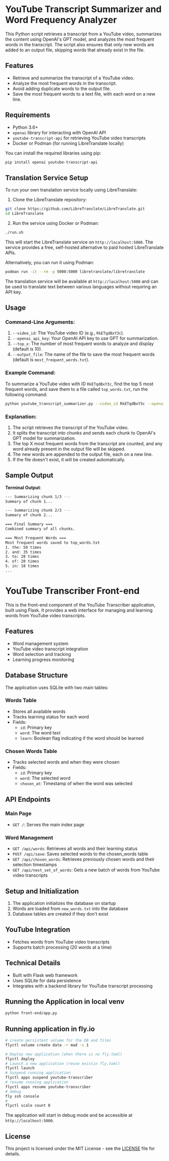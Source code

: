 # YouTube Transcript Summarizer and Word Frequency Analyzer

This Python script retrieves a transcript from a YouTube video, summarizes the content using OpenAI's GPT model, and analyzes the most frequent words in the transcript. The script also ensures that only new words are added to an output file, skipping words that already exist in the file.

## Features
- Retrieve and summarize the transcript of a YouTube video.
- Analyze the most frequent words in the transcript.
- Avoid adding duplicate words to the output file.
- Save the most frequent words to a text file, with each word on a new line.

## Requirements
- Python 3.6+
- `openai` library for interacting with OpenAI API
- `youtube-transcript-api` for retrieving YouTube video transcripts
- Docker or Podman (for running LibreTranslate locally)

You can install the required libraries using pip:

```bash
pip install openai youtube-transcript-api
```

## Translation Service Setup

To run your own translation service locally using LibreTranslate:

1. Clone the LibreTranslate repository:
```bash
git clone https://github.com/LibreTranslate/LibreTranslate.git
cd LibreTranslate
```

2. Run the service using Docker or Podman:
```bash
./run.sh
```

This will start the LibreTranslate service on `http://localhost:5000`. The service provides a free, self-hosted alternative to paid hosted LibreTranslate APIs.

Alternatively, you can run it using Podman:
```bash
podman run -it --rm -p 5000:5000 libretranslate/libretranslate
```

The translation service will be available at `http://localhost:5000` and can be used to translate text between various languages without requiring an API key.

## Usage

### Command-Line Arguments:
1. `--video_id`: The YouTube video ID (e.g., `RkETqdBxY3c`).
2. `--openai_api_key`: Your OpenAI API key to use GPT for summarization.
3. `--top_x`: The number of most frequent words to analyze and display (default is 10).
4. `--output_file`: The name of the file to save the most frequent words (default is `most_frequent_words.txt`).

### Example Command:
To summarize a YouTube video with ID `RkETqdBxY3c`, find the top 5 most frequent words, and save them to a file called `top_words.txt`, run the following command:

```bash
python youtube_transcript_summarizer.py --video_id RkETqdBxY3c --openai_api_key your-openai-api-key --top_x 5 --output_file top_words.txt
```

### Explanation:
1. The script retrieves the transcript of the YouTube video.
2. It splits the transcript into chunks and sends each chunk to OpenAI's GPT model for summarization.
3. The top X most frequent words from the transcript are counted, and any word already present in the output file will be skipped.
4. The new words are appended to the output file, each on a new line.
5. If the file doesn't exist, it will be created automatically.

## Sample Output

**Terminal Output**:

```bash
--- Summarizing chunk 1/3 ---
Summary of chunk 1...

--- Summarizing chunk 2/3 ---
Summary of chunk 2...

=== Final Summary ===
Combined summary of all chunks.

=== Most Frequent Words ===
Most frequent words saved to top_words.txt
1. the: 50 times
2. and: 35 times
3. to: 28 times
4. of: 20 times
5. in: 18 times
...
```


# YouTube Transcriber Front-end

This is the front-end component of the YouTube Transcriber application, built using Flask. It provides a web interface for managing and learning words from YouTube video transcripts.

## Features

- Word management system
- YouTube video transcript integration
- Word selection and tracking
- Learning progress monitoring

## Database Structure

The application uses SQLite with two main tables:

### Words Table
- Stores all available words
- Tracks learning status for each word
- Fields:
  - `id`: Primary key
  - `word`: The word text
  - `learn`: Boolean flag indicating if the word should be learned

### Chosen Words Table
- Tracks selected words and when they were chosen
- Fields:
  - `id`: Primary key
  - `word`: The selected word
  - `chosen_at`: Timestamp of when the word was selected

## API Endpoints

### Main Page
- `GET /`: Serves the main index page

### Word Management
- `GET /api/words`: Retrieves all words and their learning status
- `POST /api/save`: Saves selected words to the chosen_words table
- `GET /api/chosen_words`: Retrieves previously chosen words and their selection timestamps
- `GET /api/next_set_of_words`: Gets a new batch of words from YouTube video transcripts

## Setup and Initialization

1. The application initializes the database on startup
2. Words are loaded from `new_words.txt` into the database
3. Database tables are created if they don't exist

## YouTube Integration

- Fetches words from YouTube video transcripts
- Supports batch processing (20 words at a time)

## Technical Details

- Built with Flask web framework
- Uses SQLite for data persistence
- Integrates with a backend library for YouTube transcript processing

## Running the Application in local venv

```bash
python front-end/app.py
```

## Running application in fly.io
```bash
# create persistent volume for the DB and files
flyctl volume create data -r mad -s 1

# Deploy new application (when there is no fly.toml)
flyctl deploy
# Launch a new application (reuse existin fly.toml)
flyctl launch
# Suspend running application
flyctl apps suspend youtube-transcriber
# resume running application
flyctl apps resume youtube-transcriber
# debug
fly ssh console
#
flyctl scale count 0
```

The application will start in debug mode and be accessible at `http://localhost:5000`.


## License
This project is licensed under the MIT License - see the [LICENSE](LICENSE) file for details.